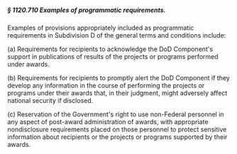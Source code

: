 ##### § 1120.710 Examples of programmatic requirements. #####

Examples of provisions appropriately included as programmatic requirements in Subdivision D of the general terms and conditions include:

(a) Requirements for recipients to acknowledge the DoD Component's support in publications of results of the projects or programs performed under awards.

(b) Requirements for recipients to promptly alert the DoD Component if they develop any information in the course of performing the projects or programs under their awards that, in their judgment, might adversely affect national security if disclosed.

(c) Reservation of the Government's right to use non-Federal personnel in any aspect of post-award administration of awards, with appropriate nondisclosure requirements placed on those personnel to protect sensitive information about recipients or the projects or programs supported by their awards.